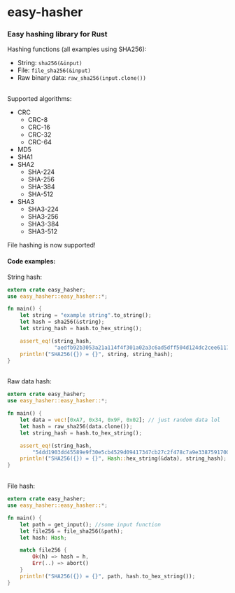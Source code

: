 # easy-hasher

### Easy hashing library for Rust

Hashing functions (all examples using SHA256):
- String: ```sha256(&input)```
- File: ```file_sha256(&input)```
- Raw binary data: ```raw_sha256(input.clone())```

<br/>
Supported algorithms: 

* CRC
  - CRC-8
  - CRC-16
  - CRC-32
  - CRC-64
* MD5
* SHA1
* SHA2
  - SHA-224
  - SHA-256
  - SHA-384
  - SHA-512
* SHA3 
  - SHA3-224
  - SHA3-256
  - SHA3-384
  - SHA3-512

File hashing is now supported! 

#### Code examples:
String hash:

```rust 
extern crate easy_hasher;
use easy_hasher::easy_hasher::*;

fn main() {
    let string = "example string".to_string();
    let hash = sha256(&string);
    let string_hash = hash.to_hex_string();

    assert_eq!(string_hash,
               "aedfb92b3053a21a114f4f301a02a3c6ad5dff504d124dc2cee6117623eec706");
    println!("SHA256({}) = {}", string, string_hash);
}
```
\
Raw data hash:

```rust 
extern crate easy_hasher;
use easy_hasher::easy_hasher::*;

fn main() {
    let data = vec![0xA7, 0x34, 0x9F, 0x02]; // just random data lol
    let hash = raw_sha256(data.clone());
    let string_hash = hash.to_hex_string();

    assert_eq!(string_hash,
        "54dd1903dd45589e9f30e5cb4529d09417347cb27c2f478c7a9e33875917000c");
    println!("SHA256({}) = {}", Hash::hex_string(&data), string_hash);
}
```
\
File hash:

```rust
extern crate easy_hasher;
use easy_hasher::easy_hasher::*;

fn main() {
    let path = get_input(); //some input function
    let file256 = file_sha256(&path);
    let hash: Hash;

    match file256 {
        Ok(h) => hash = h,
        Err(..) => abort()
    }
    println!("SHA256({}) = {}", path, hash.to_hex_string());
}
```